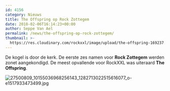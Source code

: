 ```yaml
---
id: 4156
category: Nieuws
title: The Offspring op Rock Zottegem
date: 2018-02-06T16:14:23+00:00
author: Seppe Van Ael
permalink: /news/the-offspring-op-rock-zottegem/
thumbnail: >-
  https://res.cloudinary.com/rockxxl/image/upload/the-offspring-169237.jpg
---
```

De kogel is door de kerk. De eerste zes namen voor **Rock Zottegem** werden zonet aangekondigd. De meest opvallende voor RockXXL was uiteraard **The Offspring**.

![27500809_10155036968256143_1282713022515616077_o-e1517933473499.jpg](https://res.cloudinary.com/rockxxl/image/upload/27500809_10155036968256143_1282713022515616077_o-e1517933473499.jpg)